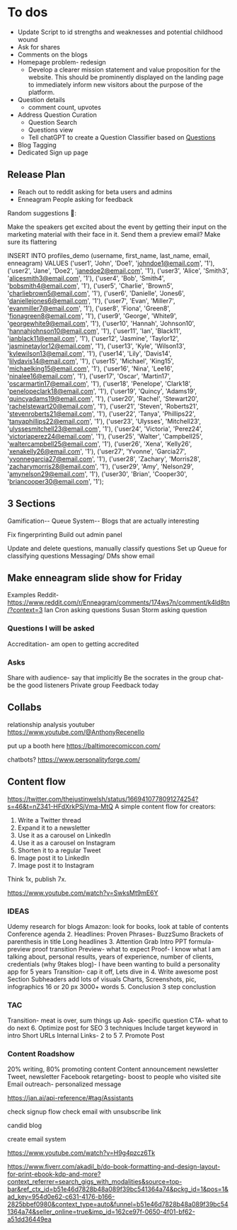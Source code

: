 # To dos

- Update Script to id strengths and weaknesses and potential childhood wound
- Ask for shares
- Comments on the blogs
- Homepage problem- redesign
  - Develop a clearer mission statement and value proposition for the website. This should be prominently displayed on the landing page to immediately inform new visitors about the purpose of the platform.
- Question details
  - comment count, upvotes
- Address Question Curation
  - Question Search
  - Questions view
  - Tell chatGPT to create a Question Classifier based on [Questions](Questions.md)
- Blog Tagging
- Dedicated Sign up page

## Release Plan

- Reach out to reddit asking for beta users and admins
- Enneagram People asking for feedback

Random suggestions :thread::

Make the speakers get excited about the event by getting their input on the marketing material with their face in it. Send them a preview email? Make sure its flattering

INSERT INTO profiles_demo (username, first_name, last_name, email, enneagram) VALUES
('user1', 'John', 'Doe1', '<johndoe1@email.com>', '1'),
('user2', 'Jane', 'Doe2', '<janedoe2@email.com>', '1'),
('user3', 'Alice', 'Smith3', '<alicesmith3@email.com>', '1'),
('user4', 'Bob', 'Smith4', '<bobsmith4@email.com>', '1'),
('user5', 'Charlie', 'Brown5', '<charliebrown5@email.com>', '1'),
('user6', 'Danielle', 'Jones6', '<daniellejones6@email.com>', '1'),
('user7', 'Evan', 'Miller7', '<evanmiller7@email.com>', '1'),
('user8', 'Fiona', 'Green8', '<fionagreen8@email.com>', '1'),
('user9', 'George', 'White9', '<georgewhite9@email.com>', '1'),
('user10', 'Hannah', 'Johnson10', '<hannahjohnson10@email.com>', '1'),
('user11', 'Ian', 'Black11', '<ianblack11@email.com>', '1'),
('user12', 'Jasmine', 'Taylor12', '<jasminetaylor12@email.com>', '1'),
('user13', 'Kyle', 'Wilson13', '<kylewilson13@email.com>', '1'),
('user14', 'Lily', 'Davis14', '<lilydavis14@email.com>', '1'),
('user15', 'Michael', 'King15', '<michaelking15@email.com>', '1'),
('user16', 'Nina', 'Lee16', '<ninalee16@email.com>', '1'),
('user17', 'Oscar', 'Martin17', '<oscarmartin17@email.com>', '1'),
('user18', 'Penelope', 'Clark18', '<penelopeclark18@email.com>', '1'),
('user19', 'Quincy', 'Adams19', '<quincyadams19@email.com>', '1'),
('user20', 'Rachel', 'Stewart20', '<rachelstewart20@email.com>', '1'),
('user21', 'Steven', 'Roberts21', '<stevenroberts21@email.com>', '1'),
('user22', 'Tanya', 'Phillips22', '<tanyaphillips22@email.com>', '1'),
('user23', 'Ulysses', 'Mitchell23', '<ulyssesmitchell23@email.com>', '1'),
('user24', 'Victoria', 'Perez24', '<victoriaperez24@email.com>', '1'),
('user25', 'Walter', 'Campbell25', '<waltercampbell25@email.com>', '1'),
('user26', 'Xena', 'Kelly26', '<xenakelly26@email.com>', '1'),
('user27', 'Yvonne', 'Garcia27', '<yvonnegarcia27@email.com>', '1'),
('user28', 'Zachary', 'Morris28', '<zacharymorris28@email.com>', '1'),
('user29', 'Amy', 'Nelson29', '<amynelson29@email.com>', '1'),
('user30', 'Brian', 'Cooper30', '<briancooper30@email.com>', '1');

## 3 Sections

Gamification--
Queue System--
Blogs that are actually interesting

Fix fingerprinting
Build out admin panel

Update and delete questions, manually classify questions
Set up Queue for classifying questions
Messaging/ DMs
show email

## Make enneagram slide show for Friday

Examples
Reddit- <https://www.reddit.com/r/Enneagram/comments/174ws7n/comment/k4ld8tn/?context=3>
Ian Cron asking questions
Susan Storm asking question

### Questions I will be asked

Accreditation- am open to getting accredited

### Asks

Share with audience- say that implicitly
Be the socrates in the group chat- be the good listeners
Private group
Feedback today

## Collabs

relationship analysis youtuber
https://www.youtube.com/@AnthonyRecenello

put up a booth here
https://baltimorecomiccon.com/

chatbots?
https://www.personalityforge.com/

## Content flow

https://twitter.com/thejustinwelsh/status/1669410778091274254?s=46&t=nZ341-HFdXrkPSjVma-MtQ
A simple content flow for creators:

1. Write a Twitter thread
2. Expand it to a newsletter
3. Use it as a carousel on LinkedIn
4. Use it as a carousel on Instagram
5. Shorten it to a regular Tweet
6. Image post it to LinkedIn
7. Image post it to Instagram

Think 1x, publish 7x.

https://www.youtube.com/watch?v=SwksMt9mE6Y

### IDEAS

Udemy research for blogs
Amazon: look for books, look at table of contents
Conference agenda 2. Headlines:
Proven Phrases- BuzzSumo
Brackets of parenthesis in title
Long headlines 3. Attention Grab Intro
PPT formula- preview proof transition
Preview- what to expect
Proof- I know what I am talking about, personal results, years of experience, number of clients, credentials (why 9takes blog)- I have been wanting to build a personality app for 5 years
Transition- cap it off, Lets dive in 4. Write awesome post
Section Subheaders
add lots of visuals
Charts, Screenshots, pic, infographics
16 or 20 px
3000+ words 5. Conclusion
3 step conclustion

### TAC

Transition- meat is over, sum things up
Ask- specific question
CTA- what to do next 6. Optimize post for SEO
3 techniques
Include target keyword in intro
Short URLs
Internal Links- 2 to 5 7. Promote Post

### Content Roadshow

20% writing, 80% promoting content
Content announcement newsletter
Tweet, newsletter
Facebook retargeting- boost to people who visited site
Email outreach- personalized message

https://jan.ai/api-reference/#tag/Assistants

check signup flow
check email with unsubscribe link

candid blog

create email system

https://www.youtube.com/watch?v=H9g4pzcz6Tk

https://www.fiverr.com/akadil_b/do-book-formatting-and-design-layout-for-print-ebook-kdp-and-more?context_referrer=search_gigs_with_modalities&source=top-bar&ref_ctx_id=b51e46d7828b48a089f39bc541364a74&pckg_id=1&pos=1&ad_key=954d0e62-c631-4176-b166-2825bbef0980&context_type=auto&funnel=b51e46d7828b48a089f39bc541364a74&seller_online=true&imp_id=162ce97f-0650-4f01-bf62-a51dd36449ea
